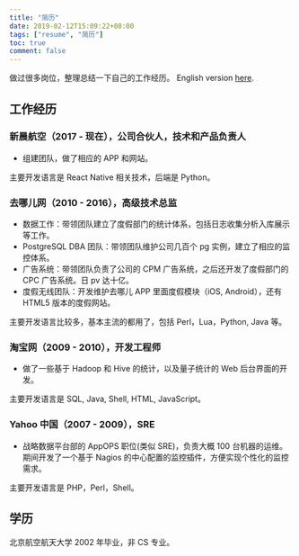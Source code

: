 ```yaml
---
title: "简历"
date: 2019-02-12T15:09:22+08:00
tags: ["resume", "简历"]
toc: true
comment: false
---
```


做过很多岗位，整理总结一下自己的工作经历。 English version [here](/resume-en/).

## 工作经历

### 新晨航空（2017 - 现在），公司合伙人，技术和产品负责人

- 组建团队，做了相应的 APP 和网站。

主要开发语言是 React Native 相关技术，后端是 Python。

### 去哪儿网（2010 - 2016），高级技术总监

- 数据工作：带领团队建立了度假部门的统计体系，包括日志收集分析入库展示等工作。
- PostgreSQL DBA 团队：带领团队维护公司几百个 pg 实例，建立了相应的监控体系。
- 广告系统：带领团队负责了公司的 CPM 广告系统，之后还开发了度假部门的 CPC 广告系统。日 pv 达十亿。
- 度假无线团队：开发维护去哪儿 APP 里面度假模块（iOS, Android），还有 HTML5 版本的度假网站。

主要开发语言比较多，基本主流的都用了，包括 Perl，Lua，Python, Java 等。

### 淘宝网（2009 - 2010），开发工程师

- 做了一些基于 Hadoop 和 Hive 的统计，以及量子统计的 Web 后台界面的开发。

主要开发语言是 SQL, Java, Shell, HTML, JavaScript。

### Yahoo 中国（2007 - 2009），SRE

- 战略数据平台部的 AppOPS 职位(类似 SRE)，负责大概 100 台机器的运维。期间开发了一个基于 Nagios 的中心配置的监控插件，方便实现个性化的监控需求。

主要开发语言是 PHP，Perl，Shell。

## 学历

北京航空航天大学 2002 年毕业，非 CS 专业。
